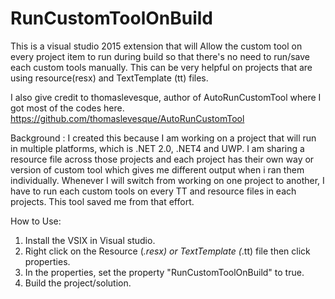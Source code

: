 # RunCustomToolOnBuild
This is a visual studio 2015 extension that will Allow the custom tool on every project item to run during build so that there's no need to run/save each custom tools manually. This can be very helpful on projects that are using resource(resx) and TextTemplate (tt) files. 

I also give credit to thomaslevesque, author of AutoRunCustomTool where I got most of the codes here. 
https://github.com/thomaslevesque/AutoRunCustomTool

Background : I created this because I am working on a project that will run in multiple platforms, which is .NET 2.0, .NET4 and UWP. I am sharing a resource file across those projects and each project has their own way or version of custom tool which gives me different output when i ran them individually. Whenever I will switch from working on one project to another, I have to run each custom tools on every TT and resource files in each projects. This tool saved me from that effort. 

How to Use: 
1. Install the VSIX in Visual studio. 
2. Right click on the Resource (*.resx) or TextTemplate (*.tt) file then click properties. 
3. In the properties, set the property "RunCustomToolOnBuild" to true. 
4. Build the project/solution. 


